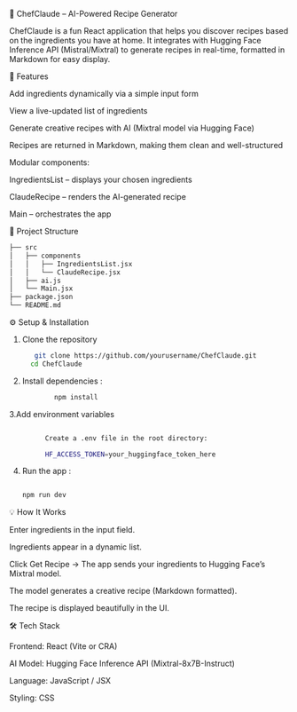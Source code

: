 🍳 ChefClaude – AI-Powered Recipe Generator

ChefClaude is a fun React application that helps you discover recipes based on the ingredients you have at home.
It integrates with Hugging Face Inference API (Mistral/Mixtral) to generate recipes in real-time, formatted in Markdown for easy display.

🚀 Features

Add ingredients dynamically via a simple input form

View a live-updated list of ingredients

Generate creative recipes with AI (Mixtral model via Hugging Face)

Recipes are returned in Markdown, making them clean and well-structured

Modular components:

IngredientsList – displays your chosen ingredients

ClaudeRecipe – renders the AI-generated recipe

Main – orchestrates the app

📂 Project Structure
 ```bash
 ├── src
 │   ├── components
 │   │   ├── IngredientsList.jsx
 │   │   └── ClaudeRecipe.jsx
 │   ├── ai.js
 │   └── Main.jsx
 ├── package.json
 └── README.md
   ```

⚙️ Setup & Installation

1. Clone the repository

   ```bash 
      git clone https://github.com/yourusername/ChefClaude.git
     cd ChefClaude
    ```
2. Install dependencies :
   ```bash 
           npm install
     ```

3.Add environment variables
   ```bash 

            Create a .env file in the root directory:

            HF_ACCESS_TOKEN=your_huggingface_token_here

   ```
4. Run the app :
   ```bash 
   
   npm run dev
   ```

💡 How It Works

Enter ingredients in the input field.

Ingredients appear in a dynamic list.

Click Get Recipe → The app sends your ingredients to Hugging Face’s Mixtral model.

The model generates a creative recipe (Markdown formatted).

The recipe is displayed beautifully in the UI.


🛠️ Tech Stack

Frontend: React (Vite or CRA)

AI Model: Hugging Face Inference API (Mixtral-8x7B-Instruct)

Language: JavaScript / JSX

Styling: CSS
   
